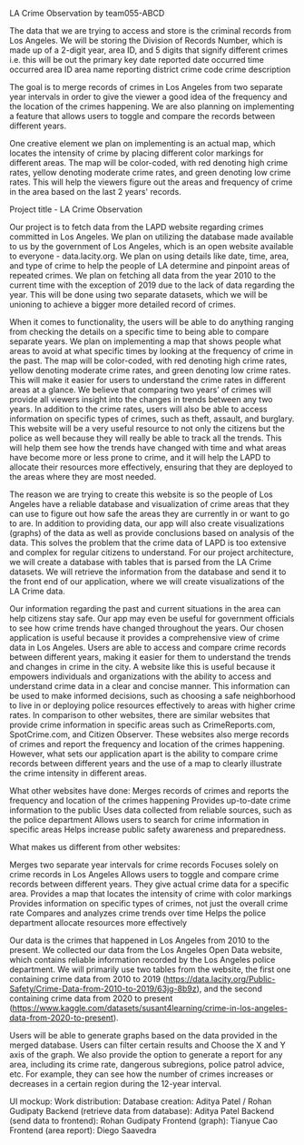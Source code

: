 LA Crime Observation by team055-ABCD

The data that we are trying to access and store is the criminal records from Los Angeles. We will be storing the
Division of Records Number, which is made up of a 2-digit year, area ID, and 5 digits that signify different crimes i.e. this will be out the primary key
date reported
date occurred
time occurred
area ID
area name
reporting district
crime code
crime description

The goal is to merge records of crimes in Los Angeles from two separate year intervals in order to give the viewer a good idea of the frequency and the location of the crimes happening. We are also planning on implementing a feature that allows users to toggle and compare the records between different years. 

One creative element we plan on implementing is an actual map, which locates the intensity of crime by placing different color markings for different areas. The map will be color-coded, with red denoting high crime rates, yellow denoting moderate crime rates, and green denoting low crime rates. This will help the viewers figure out the areas and frequency of crime in the area based on the last 2 years' records. 

Project title - LA Crime Observation

Our project is to fetch data from the LAPD website regarding crimes committed in Los Angeles. We plan on utilizing the database made available to us by the government of Los Angeles, which is an open website available to everyone - data.lacity.org. We plan on using details like date, time, area, and type of crime to help the people of LA determine and pinpoint areas of repeated crimes. We plan on fetching all data from the year 2010 to the current time with the exception of 2019 due to the lack of data regarding the year. This will be done using two separate datasets, which we will be unioning to achieve a bigger more detailed record of crimes. 

When it comes to functionality, the users will be able to do anything ranging from checking the details on a specific time to being able to compare separate years. We plan on implementing a map that shows people what areas to avoid at what specific times by looking at the frequency of crime in the past. The map will be color-coded, with red denoting high crime rates, yellow denoting moderate crime rates, and green denoting low crime rates. This will make it easier for users to understand the crime rates in different areas at a glance. We believe that comparing two years’ of crimes will provide all viewers insight into the changes in trends between any two years. In addition to the crime rates, users will also be able to access information on specific types of crimes, such as theft, assault, and burglary. This website will be a very useful resource to not only the citizens but the police as well because they will really be able to track all the trends. This will help them see how the trends have changed with time and what areas have become more or less prone to crime, and it will help the LAPD to allocate their resources more effectively, ensuring that they are deployed to the areas where they are most needed.

The reason we are trying to create this website is so the people of Los Angeles have a reliable database and visualization of crime areas that they can use to figure out how safe the areas they are currently in or want to go to are. In addition to providing data, our app will also create visualizations (graphs) of the data as well as provide conclusions based on analysis of the data. This solves the problem that the crime data of LAPD is too extensive and complex for regular citizens to understand. For our project architecture, we will create a database with tables that is parsed from the LA Crime datasets. We will retrieve the information from the database and send it to the front end of our application, where we will create visualizations of the LA Crime data.

Our information regarding the past and current situations in the area can help citizens stay safe. Our app may even be useful for government officials to see how crime trends have changed throughout the years. Our chosen application is useful because it provides a comprehensive view of crime data in Los Angeles. Users are able to access and compare crime records between different years, making it easier for them to understand the trends and changes in crime in the city. A website like this is useful because it empowers individuals and organizations with the ability to access and understand crime data in a clear and concise manner. This information can be used to make informed decisions, such as choosing a safe neighborhood to live in or deploying police resources effectively to areas with higher crime rates.
In comparison to other websites, there are similar websites that provide crime information in specific areas such as CrimeReports.com, SpotCrime.com, and Citizen Observer. These websites also merge records of crimes and report the frequency and location of the crimes happening. However, what sets our application apart is the ability to compare crime records between different years and the use of a map to clearly illustrate the crime intensity in different areas.

What other websites have done:
Merges records of crimes and reports the frequency and location of the crimes happening
Provides up-to-date crime information to the public
Uses data collected from reliable sources, such as the police department
Allows users to search for crime information in specific areas
Helps increase public safety awareness and preparedness.

What makes us different from other websites:

Merges two separate year intervals for crime records
Focuses solely on crime records in Los Angeles
Allows users to toggle and compare crime records between different years. They give actual crime data for a specific area.
Provides a map that locates the intensity of crime with color markings
Provides information on specific types of crimes, not just the overall crime rate
Compares and analyzes crime trends over time
Helps the police department allocate resources more effectively

Our data is the crimes that happened in Los Angeles from 2010 to the present. We collected our data from the Los Angeles Open Data website, which contains reliable information recorded by the Los Angeles police department. We will primarily use two tables from the website, the first one containing crime data from 2010 to 2019 (https://data.lacity.org/Public-Safety/Crime-Data-from-2010-to-2019/63jg-8b9z), and the second containing crime data from 2020 to present (https://www.kaggle.com/datasets/susant4learning/crime-in-los-angeles-data-from-2020-to-present). 

Users will be able to generate graphs based on the data provided in the merged database. Users can filter certain results and Choose the X and Y axis of the graph. We also provide the option to generate a report for any area, including its crime rate, dangerous subregions, police patrol advice, etc. For example, they can see how the number of crimes increases or decreases in a certain region during the 12-year interval.

UI mockup:
Work distribution:
	Database creation: Aditya Patel / Rohan Gudipaty
	Backend (retrieve data from database): Aditya Patel
	Backend (send data to frontend): Rohan Gudipaty
	Frontend (graph): Tianyue Cao
	Frontend (area report): Diego Saavedra

